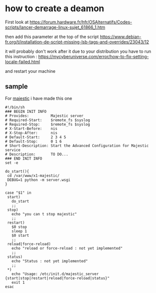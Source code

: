 # how to create a deamon

First look at 
https://forum.hardware.fr/hfr/OSAlternatifs/Codes-scripts/lancer-demarrage-linux-sujet_61866_1.htm

then add this parameter at the top of the script 
https://www.debian-fr.org/t/installation-de-script-missing-lsb-tags-and-overrides/23043/12


it will probably don't work after it due to your distribution 
 you have to run this instruction : https://mycyberuniverse.com/error/how-to-fix-setting-locale-failed.html
 
 and restart your machine
 
 ## sample 
 
 For [majestic](https://gitlab.com/cosdtw/x1-majestic) i have made this one 
 ```
 #!/bin/sh
### BEGIN INIT INFO
# Provides:          Majestic server
# Required-Start:    $remote_fs $syslog
# Required-Stop:     $remote_fs $syslog
# X-Start-Before:    nis
# X-Stop-After:      nis
# Default-Start:     2 3 4 5
# Default-Stop:	     0 1 6
# Short-Description: Start the Advanced Configuration for Majestic service
# Description:       TO DO...
### END INIT INFO
set -e

do_start(){
  cd /var/www/x1-majestic/
  DEBUG=1 python -m server.wsgi
 }

case "$1" in
  start)
    do_start
    ;;
  stop)
    echo "you can t stop majestic"
    ;;
  restart)
    $0 stop
    sleep 1
    $0 start
    ;;
  reload|force-reload)
    echo "reload or force-reload : not yet implemented"
    ;;
  status)
    echo "Status : not yet implemented"
    ;;
  *)
    echo "Usage: /etc/init.d/majestic_server {start|stop|restart|reload|force-reload|status}"
    exit 1
esac

````

